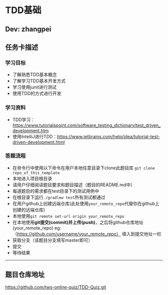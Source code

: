 # TDD基础
Dev:  zhangpei
-----------------------------------------------

## 任务卡描述

### 学习目标
- 了解熟悉TDD基本概念
- 了解学习TDD基本开发方式
- 学习使用junit进行测试
- 使用TDD的方式进行开发

### 学习资料
- TDD学习：https://www.tutorialspoint.com/software_testing_dictionary/test_driven_development.htm
- 使用IntelliJ进行TDD：https://www.jetbrains.com/help/idea/tutorial-test-driven-development.html

### 答题流程
- 在命令行中使用以下命令在用户本地任意目录下clone此题目库 `git clone repo_of_this_template`
- 本地进入项目根目录
- 请用户仔细阅读题目要求和题目描述（题目的README.md中）
- 每道题目的需求都在test目录下的测试用例中
- 在根目录下运行`./gradlew test`所有测试都通过
- 在用户github上创建远端仓库(此处使用`your_remote_repo`代替你在github上创建的远端仓库)
- 本地使用`git remote set-url origin your_remote_repo`
- 在本地使用**git提交(commit)**并**上传(push)**，之后将github仓库地址(your_remote_repo) eg:（https://github.com/username/your_remote_repo） 填入到提交地址一栏 
- 获取分支（该题目分支填写master即可）
- 提交
- 等待结果
---------------------------------------------------------------------------


## 题目仓库地址
https://github.com/tws-online-quiz/TDD-Quiz.git









